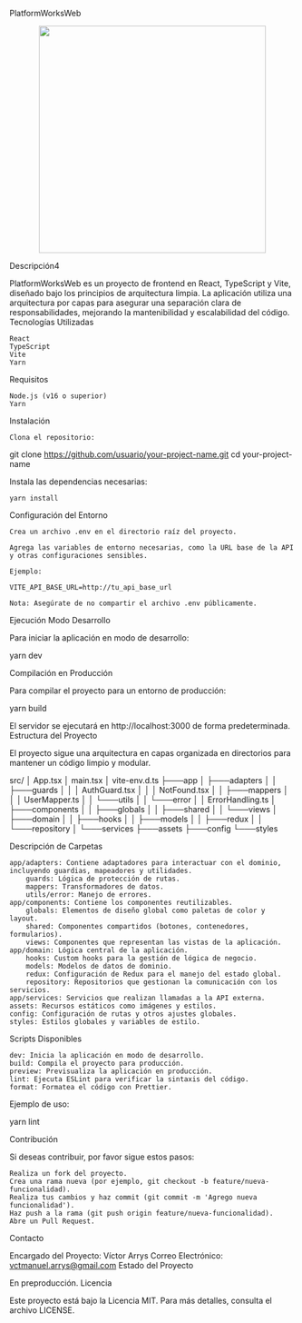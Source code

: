 PlatformWorksWeb
<p align="center"> <img src="https://blog.shanelka.com/_astro/Vite%20_%20React.781a56ca_2m1tyk.jpg" width="400"> </p>
Descripción4

PlatformWorksWeb es un proyecto de frontend en React, TypeScript y Vite, diseñado bajo los principios de arquitectura limpia. La aplicación utiliza una arquitectura por capas para asegurar una separación clara de responsabilidades, mejorando la mantenibilidad y escalabilidad del código.
Tecnologías Utilizadas

    React
    TypeScript
    Vite
    Yarn

Requisitos

    Node.js (v16 o superior)
    Yarn

Instalación

    Clona el repositorio:

git clone https://github.com/usuario/your-project-name.git
cd your-project-name

Instala las dependencias necesarias:

    yarn install

Configuración del Entorno

    Crea un archivo .env en el directorio raíz del proyecto.

    Agrega las variables de entorno necesarias, como la URL base de la API y otras configuraciones sensibles.

    Ejemplo:

    VITE_API_BASE_URL=http://tu_api_base_url

    Nota: Asegúrate de no compartir el archivo .env públicamente.

Ejecución
Modo Desarrollo

Para iniciar la aplicación en modo de desarrollo:

yarn dev

Compilación en Producción

Para compilar el proyecto para un entorno de producción:

yarn build

El servidor se ejecutará en http://localhost:3000 de forma predeterminada.
Estructura del Proyecto

El proyecto sigue una arquitectura en capas organizada en directorios para mantener un código limpio y modular.


src/
│   App.tsx
│   main.tsx
│   vite-env.d.ts
├───app
│   ├───adapters
│   │   ├───guards
│   │   │       AuthGuard.tsx
│   │   │       NotFound.tsx 
│   │   ├───mappers
│   │   │       UserMapper.ts
│   │   └───utils
│   │       └───error
│   │               ErrorHandling.ts
│   ├───components
│   │   ├───globals
│   │   ├───shared
│   │   └───views
│   ├───domain
│   │   ├───hooks
│   │   ├───models
│   │   ├───redux
│   │   └───repository
│   └───services
├───assets
├───config
└───styles

Descripción de Carpetas

    app/adapters: Contiene adaptadores para interactuar con el dominio, incluyendo guardias, mapeadores y utilidades.
        guards: Lógica de protección de rutas.
        mappers: Transformadores de datos.
        utils/error: Manejo de errores.
    app/components: Contiene los componentes reutilizables.
        globals: Elementos de diseño global como paletas de color y layout.
        shared: Componentes compartidos (botones, contenedores, formularios).
        views: Componentes que representan las vistas de la aplicación.
    app/domain: Lógica central de la aplicación.
        hooks: Custom hooks para la gestión de lógica de negocio.
        models: Modelos de datos de dominio.
        redux: Configuración de Redux para el manejo del estado global.
        repository: Repositorios que gestionan la comunicación con los servicios.
    app/services: Servicios que realizan llamadas a la API externa.
    assets: Recursos estáticos como imágenes y estilos.
    config: Configuración de rutas y otros ajustes globales.
    styles: Estilos globales y variables de estilo.

Scripts Disponibles

    dev: Inicia la aplicación en modo de desarrollo.
    build: Compila el proyecto para producción.
    preview: Previsualiza la aplicación en producción.
    lint: Ejecuta ESLint para verificar la sintaxis del código.
    format: Formatea el código con Prettier.

Ejemplo de uso:

yarn lint

Contribución

Si deseas contribuir, por favor sigue estos pasos:

    Realiza un fork del proyecto.
    Crea una rama nueva (por ejemplo, git checkout -b feature/nueva-funcionalidad).
    Realiza tus cambios y haz commit (git commit -m 'Agrego nueva funcionalidad').
    Haz push a la rama (git push origin feature/nueva-funcionalidad).
    Abre un Pull Request.

Contacto

Encargado del Proyecto: Víctor Arrys
Correo Electrónico: vctmanuel.arrys@gmail.com
Estado del Proyecto

En preproducción.
Licencia

Este proyecto está bajo la Licencia MIT. Para más detalles, consulta el archivo LICENSE.
